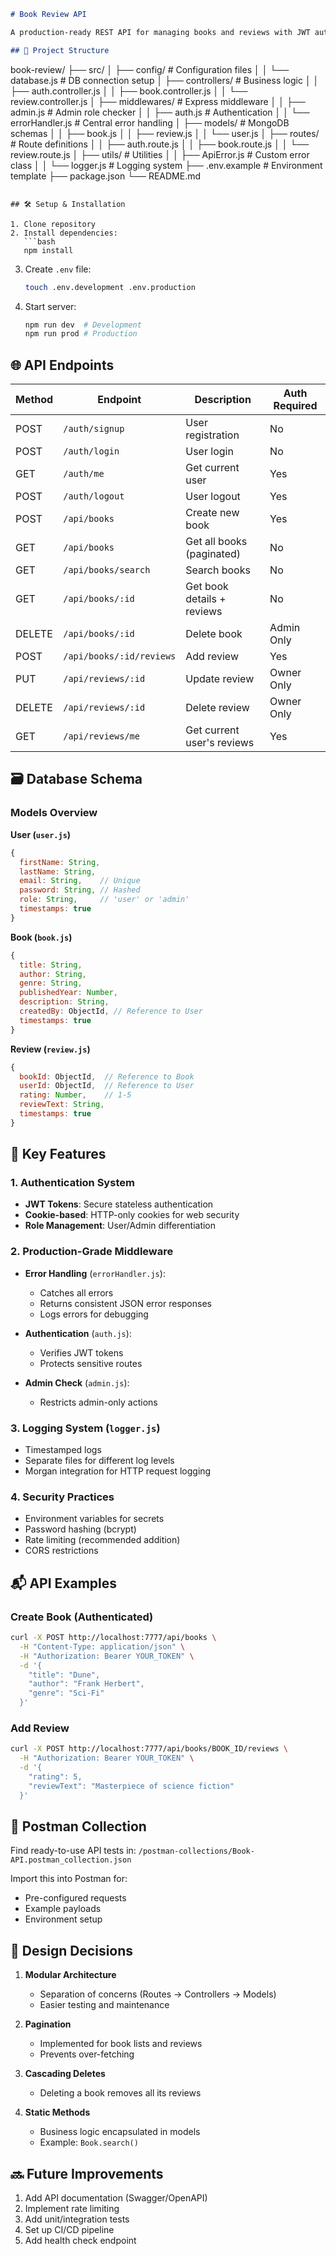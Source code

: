 ```markdown
# Book Review API

A production-ready REST API for managing books and reviews with JWT authentication.

## 📁 Project Structure
```

book-review/
├── src/
│ ├── config/ # Configuration files
│ │ └── database.js # DB connection setup
│ ├── controllers/ # Business logic
│ │ ├── auth.controller.js
│ │ ├── book.controller.js
│ │ └── review.controller.js
│ ├── middlewares/ # Express middleware
│ │ ├── admin.js # Admin role checker
│ │ ├── auth.js # Authentication
│ │ └── errorHandler.js # Central error handling
│ ├── models/ # MongoDB schemas
│ │ ├── book.js
│ │ ├── review.js
│ │ └── user.js
│ ├── routes/ # Route definitions
│ │ ├── auth.route.js
│ │ ├── book.route.js
│ │ └── review.route.js
│ ├── utils/ # Utilities
│ │ ├── ApiError.js # Custom error class
│ │ └── logger.js # Logging system
├── .env.example # Environment template
├── package.json
└── README.md

````

## 🛠️ Setup & Installation

1. Clone repository
2. Install dependencies:
   ```bash
   npm install
````

3. Create `.env` file:
   ```bash
   touch .env.development .env.production
   ```
4. Start server:
   ```bash
   npm run dev  # Development
   npm run prod # Production
   ```

## 🌐 API Endpoints

| Method | Endpoint                 | Description                | Auth Required |
| ------ | ------------------------ | -------------------------- | ------------- |
| POST   | `/auth/signup`           | User registration          | No            |
| POST   | `/auth/login`            | User login                 | No            |
| GET    | `/auth/me`               | Get current user           | Yes           |
| POST   | `/auth/logout`           | User logout                | Yes           |
| POST   | `/api/books`             | Create new book            | Yes           |
| GET    | `/api/books`             | Get all books (paginated)  | No            |
| GET    | `/api/books/search`      | Search books               | No            |
| GET    | `/api/books/:id`         | Get book details + reviews | No            |
| DELETE | `/api/books/:id`         | Delete book                | Admin Only    |
| POST   | `/api/books/:id/reviews` | Add review                 | Yes           |
| PUT    | `/api/reviews/:id`       | Update review              | Owner Only    |
| DELETE | `/api/reviews/:id`       | Delete review              | Owner Only    |
| GET    | `/api/reviews/me`        | Get current user's reviews | Yes           |

## 🗃️ Database Schema

### Models Overview

**User (`user.js`)**

```javascript
{
  firstName: String,
  lastName: String,
  email: String,    // Unique
  password: String, // Hashed
  role: String,     // 'user' or 'admin'
  timestamps: true
}
```

**Book (`book.js`)**

```javascript
{
  title: String,
  author: String,
  genre: String,
  publishedYear: Number,
  description: String,
  createdBy: ObjectId, // Reference to User
  timestamps: true
}
```

**Review (`review.js`)**

```javascript
{
  bookId: ObjectId,  // Reference to Book
  userId: ObjectId,  // Reference to User
  rating: Number,    // 1-5
  reviewText: String,
  timestamps: true
}
```

## 🔐 Key Features

### 1. Authentication System

- **JWT Tokens**: Secure stateless authentication
- **Cookie-based**: HTTP-only cookies for web security
- **Role Management**: User/Admin differentiation

### 2. Production-Grade Middleware

- **Error Handling** (`errorHandler.js`):

  - Catches all errors
  - Returns consistent JSON error responses
  - Logs errors for debugging

- **Authentication** (`auth.js`):

  - Verifies JWT tokens
  - Protects sensitive routes

- **Admin Check** (`admin.js`):
  - Restricts admin-only actions

### 3. Logging System (`logger.js`)

- Timestamped logs
- Separate files for different log levels
- Morgan integration for HTTP request logging

### 4. Security Practices

- Environment variables for secrets
- Password hashing (bcrypt)
- Rate limiting (recommended addition)
- CORS restrictions

## 📬 API Examples

### Create Book (Authenticated)

```bash
curl -X POST http://localhost:7777/api/books \
  -H "Content-Type: application/json" \
  -H "Authorization: Bearer YOUR_TOKEN" \
  -d '{
    "title": "Dune",
    "author": "Frank Herbert",
    "genre": "Sci-Fi"
  }'
```

### Add Review

```bash
curl -X POST http://localhost:7777/api/books/BOOK_ID/reviews \
  -H "Authorization: Bearer YOUR_TOKEN" \
  -d '{
    "rating": 5,
    "reviewText": "Masterpiece of science fiction"
  }'
```

## 🚀 Postman Collection

Find ready-to-use API tests in:
`/postman-collections/Book-API.postman_collection.json`

Import this into Postman for:

- Pre-configured requests
- Example payloads
- Environment setup

## 🧠 Design Decisions

1. **Modular Architecture**

   - Separation of concerns (Routes → Controllers → Models)
   - Easier testing and maintenance

2. **Pagination**

   - Implemented for book lists and reviews
   - Prevents over-fetching

3. **Cascading Deletes**

   - Deleting a book removes all its reviews

4. **Static Methods**
   - Business logic encapsulated in models
   - Example: `Book.search()`

## 🔜 Future Improvements

1. Add API documentation (Swagger/OpenAPI)
2. Implement rate limiting
3. Add unit/integration tests
4. Set up CI/CD pipeline
5. Add health check endpoint

```

```

